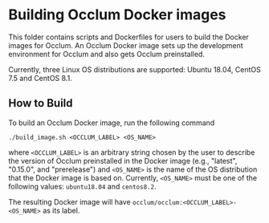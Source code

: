 # Building Occlum Docker images

This folder contains scripts and Dockerfiles for users to build the Docker images
for Occlum. An Occlum Docker image sets up the development environment for
Occlum and also gets Occlum preinstalled.

Currently, three Linux OS distributions are supported: Ubuntu 18.04, CentOS 7.5 and CentOS 8.1.

## How to Build

To build an Occlum Docker image, run the following command
```
./build_image.sh <OCCLUM_LABEL> <OS_NAME>
```
where `<OCCLUM_LABEL>` is an arbitrary string chosen by the user to
describe the version of Occlum preinstalled in the Docker image
(e.g., "latest", "0.15.0", and "prerelease") and `<OS_NAME>` is the
name of the OS distribution that the Docker image is based on.
Currently, `<OS_NAME>` must be one of the following values:
`ubuntu18.04` and `centos8.2`.

The resulting Docker image will have `occlum/occlum:<OCCLUM_LABEL>-<OS_NAME>` as its label.
